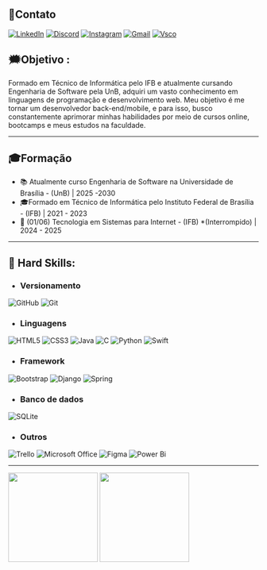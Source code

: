 ## 🛜Contato

[![LinkedIn](https://img.shields.io/badge/LinkedIn-0077B5?style=for-the-badge&logo=linkedin&logoColor=white)](https://www.linkedin.com/in/victor-hugo-nunes-silva-037597236/)
[![Discord](https://img.shields.io/badge/Discord-7289DA?style=for-the-badge&logo=discord&logoColor=white)](https://discord.com/channels/_victorhugonunes/)
[![Instagram](https://img.shields.io/badge/-Instagram-%23E4405F?style=for-the-badge&logo=instagram&logoColor=white)](https://www.instagram.com/_victorhugonunes/)
[![Gmail](https://img.shields.io/badge/Gmail-333333?style=for-the-badge&logo=gmail&logoColor=red)](mailto:victorhugonunessilva455@gmail.com)
[![Vsco](https://img.shields.io/badge/VSCO-000000.svg?style=for-the-badge&logo=VSCO&logoColor=white)](https://vsco.co/victor-hugo-nunes/gallery)

## 🗯️Objetivo : 
Formado em Técnico de Informática pelo IFB e atualmente cursando Engenharia de Software pela UnB, adquiri um vasto conhecimento em linguagens de programação e desenvolvimento web. Meu objetivo é me tornar um desenvolvedor back-end/mobile, e para isso, busco constantemente aprimorar minhas habilidades por meio de cursos online, bootcamps e meus estudos na faculdade.


---
## 🎓Formação

- 📚 Atualmente curso Engenharia de Software na Universidade de Brasília - (UnB) | 2025 -2030
- 🎓Formado em Técnico de Informática pelo Instituto Federal de Brasília - (IFB) | 2021 - 2023
- 📙 (01/06) Tecnologia em Sistemas para Internet - (IFB) *(Interrompido) | 2024 - 2025

---



## 🧠 Hard Skills:

- ### Versionamento 
 ![GitHub](https://img.shields.io/badge/github-%23121011.svg?style=for-the-badge&logo=github&logoColor=white)
 ![Git](https://img.shields.io/badge/git-%23F05033.svg?style=for-the-badge&logo=git&logoColor=white)

- ### Linguagens 
 ![HTML5](https://img.shields.io/badge/HTML5-E34F26?style=for-the-badge&logo=html5&logoColor=white)
 ![CSS3](https://img.shields.io/badge/CSS3-1572B6?style=for-the-badge&logo=css3&logoColor=white)
 ![Java](https://img.shields.io/badge/java-%23ED8B00.svg?style=for-the-badge&logo=openjdk&logoColor=white)
 ![C](https://img.shields.io/badge/C-00599C?style=for-the-badge&logo=c&logoColor=white)
 ![Python](https://img.shields.io/badge/python-3670A0?style=for-the-badge&logo=python&logoColor=ffdd54)
 ![Swift](https://img.shields.io/badge/swift-F54A2A?style=for-the-badge&logo=swift&logoColor=white)


- ### Framework 
 ![Bootstrap](https://img.shields.io/badge/-boostrap-0D1117?style=for-the-badge&logo=bootstrap&labelColor=0D1117)
 ![Django](https://img.shields.io/badge/django-%23092E20.svg?style=for-the-badge&logo=django&logoColor=white)
 ![Spring](https://img.shields.io/badge/spring-%236DB33F.svg?style=for-the-badge&logo=spring&logoColor=white)

- ### Banco de dados 
 ![SQLite](https://img.shields.io/badge/SQLite-000?style=for-the-badge&logo=sqlite&logoColor=07405E)

- ### Outros 
 ![Trello](https://img.shields.io/badge/Trello-%23026AA7.svg?style=for-the-badge&logo=Trello&logoColor=white)
 ![Microsoft Office](https://img.shields.io/badge/Microsoft_Office-D83B01?style=for-the-badge&logo=microsoft-office&logoColor=white)
 ![Figma](https://img.shields.io/badge/figma-%23F24E1E.svg?style=for-the-badge&logo=figma&logoColor=white)
 ![Power Bi](https://img.shields.io/badge/power_bi-F2C811?style=for-the-badge&logo=powerbi&logoColor=black)

---

<div style="display:inline-block" align="center">
  <img height="180" src="https://github-readme-stats.vercel.app/api?username=vitinho455&show_icons=true&theme=tokyonight"/>
  <img height="180" src="https://github-readme-stats.vercel.app/api/top-langs/?username=vitinho455&layout=compact&theme=tokyonight"/>
</div>
<br>  



